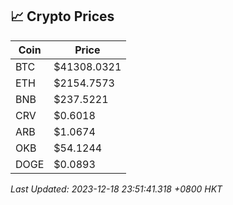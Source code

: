 ## 📈 Crypto Prices

| Coin | Price |
| ---- | ----- |
| BTC | $41308.0321 |
| ETH | $2154.7573 |
| BNB | $237.5221 |
| CRV | $0.6018 |
| ARB | $1.0674 |
| OKB | $54.1244 |
| DOGE | $0.0893 |

_Last Updated: 2023-12-18 23:51:41.318 +0800 HKT_